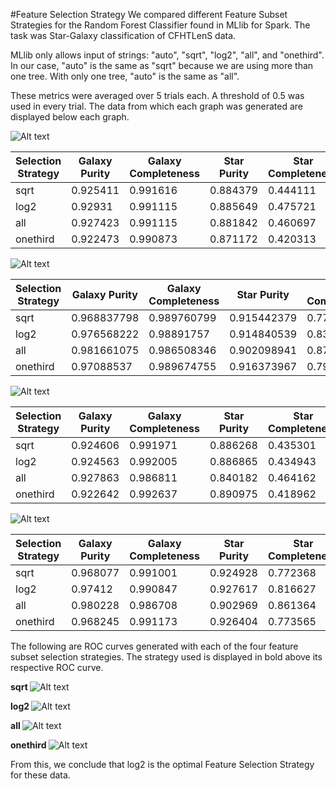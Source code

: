 #Feature Selection Strategy
We compared different Feature Subset Strategies for the Random Forest Classifier found in MLlib for Spark. The task was Star-Galaxy classification of CFHTLenS data.

MLlib only allows input of strings: "auto", "sqrt", "log2", "all", and "onethird".
In our case, "auto" is the same as "sqrt" because we are using more than one tree. 
With only one tree, "auto" is the same as "all".

These metrics were averaged over 5 trials each. A threshold of 0.5 was used in every trial. The data from which each graph was generated are displayed below each graph.

![Alt text](images/10x4.png)

| Selection   Strategy | Galaxy Purity | Galaxy Completeness | Star Purity | Star Completeness | Accuracy |
|----------------------|---------------|---------------------|-------------|-------------------|----------|
| sqrt                 | 0.925411      | 0.991616            | 0.884379    | 0.444111          | 0.922775 |
| log2                 | 0.92931       | 0.991115            | 0.885649    | 0.475721          | 0.926311 |
| all                  | 0.927423      | 0.991115            | 0.881842    | 0.460697          | 0.924422 |
| onethird             | 0.922473      | 0.990873            | 0.871172    | 0.420313          | 0.919133 |

![Alt text](images/10x10.png)

| Selection Strategy | Galaxy Purity | Galaxy Completeness | Star Purity | Star Completeness | Accuracy    |
|--------------------|---------------|---------------------|-------------|-------------------|-------------|
| sqrt               | 0.968837798   | 0.989760799         | 0.915442379 | 0.776839566       | 0.963177711 |
| log2               | 0.976568222   | 0.98891757          | 0.914840539 | 0.833655006       | 0.969533133 |
| all                | 0.981661075   | 0.986508346         | 0.902098941 | 0.870808203       | 0.972063253 |
| onethird           | 0.97088537    | 0.989674755         | 0.916373967 | 0.791917973       | 0.96498494  |

![Alt text](images/50x4.png)

| Selection   Strategy | Galaxy Purity | Galaxy Completeness | Star Purity | Star Completeness | Accuracy |
|----------------------|---------------|---------------------|-------------|-------------------|----------|
| sqrt                 | 0.924606      | 0.991971            | 0.886268    | 0.435301          | 0.922221 |
| log2                 | 0.924563      | 0.992005            | 0.886865    | 0.434943          | 0.922206 |
| all                  | 0.927863      | 0.986811            | 0.840182    | 0.464162          | 0.921324 |
| onethird             | 0.922642      | 0.992637            | 0.890975    | 0.418962          | 0.920756 |

![Alt text](images/50x10.png)

| Selection   Strategy | Galaxy Purity | Galaxy Completeness | Star Purity | Star Completeness | Accuracy |
|----------------------|---------------|---------------------|-------------|-------------------|----------|
| sqrt                 | 0.968077      | 0.991001            | 0.924928    | 0.772368          | 0.963553 |
| log2                 | 0.97412       | 0.990847            | 0.927617    | 0.816627          | 0.968974 |
| all                  | 0.980228      | 0.986708            | 0.902969    | 0.861364          | 0.970972 |
| onethird             | 0.968245      | 0.991173            | 0.926404    | 0.773565          | 0.963853 |

The following are ROC curves generated with each of the four feature subset selection strategies. The strategy used is displayed in bold above its respective ROC curve.

<b> sqrt </b>
![Alt text](images/sqrt.png)

<b> log2 </b>
![Alt text](images/log2.png)

<b> all </b>
![Alt text](images/all.png)

<b> onethird </b>
![Alt text](images/onethird.png)

From this, we conclude that log2 is the optimal Feature Selection Strategy for these data. 
